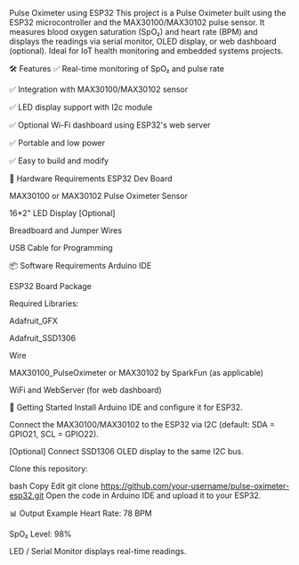 Pulse Oximeter using ESP32
This project is a Pulse Oximeter built using the ESP32 microcontroller and the MAX30100/MAX30102 pulse sensor. It measures blood oxygen saturation (SpO₂) and heart rate (BPM) and displays the readings via serial monitor, OLED display, or web dashboard (optional). Ideal for IoT health monitoring and embedded systems projects.

🛠️ Features
✅ Real-time monitoring of SpO₂ and pulse rate

✅ Integration with MAX30100/MAX30102 sensor

✅ LED display support with I2c module

✅ Optional Wi-Fi dashboard using ESP32's web server

✅ Portable and low power

✅ Easy to build and modify

🔧 Hardware Requirements
ESP32 Dev Board

MAX30100 or MAX30102 Pulse Oximeter Sensor

16*2" LED Display  [Optional]

Breadboard and Jumper Wires

USB Cable for Programming

📦 Software Requirements
Arduino IDE

ESP32 Board Package

Required Libraries:

Adafruit_GFX

Adafruit_SSD1306

Wire

MAX30100_PulseOximeter or MAX30102 by SparkFun (as applicable)

WiFi and WebServer (for web dashboard)

🚀 Getting Started
Install Arduino IDE and configure it for ESP32.

Connect the MAX30100/MAX30102 to the ESP32 via I2C (default: SDA = GPIO21, SCL = GPIO22).

[Optional] Connect SSD1306 OLED display to the same I2C bus.

Clone this repository:

bash
Copy
Edit
git clone https://github.com/your-username/pulse-oximeter-esp32.git
Open the code in Arduino IDE and upload it to your ESP32.

📊 Output Example
Heart Rate: 78 BPM

SpO₂ Level: 98%

LED / Serial Monitor displays real-time readings.

